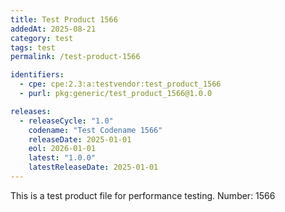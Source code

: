 ```yaml
---
title: Test Product 1566
addedAt: 2025-08-21
category: test
tags: test
permalink: /test-product-1566

identifiers:
  - cpe: cpe:2.3:a:testvendor:test_product_1566
  - purl: pkg:generic/test_product_1566@1.0.0

releases:
  - releaseCycle: "1.0"
    codename: "Test Codename 1566"
    releaseDate: 2025-01-01
    eol: 2026-01-01
    latest: "1.0.0"
    latestReleaseDate: 2025-01-01
---
```


This is a test product file for performance testing. Number: 1566
